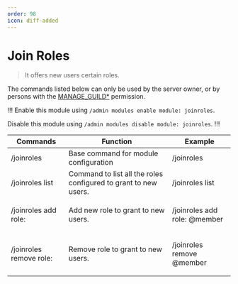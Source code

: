 ```yaml
---
order: 98
icon: diff-added
---
```


# Join Roles
> It offers new users certain roles.

The commands listed below can only be used by the server owner, or by persons with the [MANAGE_GUILD\*](https://discord.com/developers/docs/topics/permissions) permission.

!!!
Enable this module using `/admin modules enable module: joinroles`.

Disable this module using `/admin modules disable module: joinroles`.
!!!

| Commands | Function | Example |
| ------------------------------------------- | ------------------------------------------------------------------------------------ | ------------------------------------------------------------------------------------------- 
| /joinroles                                  | Base command for module configuration                                        |/joinroles                                                                                  |
|/joinroles list                             | Command to list all the roles configured to grant to new users. | /joinroles list                                                                             |
| /joinroles add role:     | Add new role to grant to new users.                                                | <p>/joinroles add role: @member</p>       |
| /joinroles remove role: |  Remove role to grant to new users.                                              | <p>/joinroles remove @member </p> |